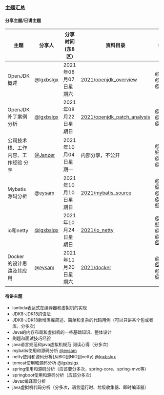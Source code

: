 ### 主题汇总

#### 分享主题/已讲主题

|主题|分享人|分享时间(东8区)|资料目录|参与人员汇总|
|----|----|----|----|----|
|OpenJDK概述|[@lgxbslgx](https://github.com/lgxbslgx)|2021年08月07日星期六|[2021/openjdk_overview](https://github.com/jnudeveloper/sharing/tree/master/2021/openjdk_overview)|[@eysam](https://github.com/eysam) [@lgxbslgx](https://github.com/lgxbslgx) [@skywhat](https://github.com/skywhat)|
|OpenJDK补丁案例分析|[@lgxbslgx](https://github.com/lgxbslgx)|2021年08月22日星期日|[2021/openjdk_patch_analysis](https://github.com/jnudeveloper/sharing/tree/master/2021/openjdk_patch_analysis)|[@eysam](https://github.com/eysam) [@lgxbslgx](https://github.com/lgxbslgx) [@skywhat](https://github.com/skywhat)|
|公司技术栈、工作内容、工作经验 分享|[@Janzer](https://github.com/Janzer)|2021年10月04日星期一|内部分享，不公开|[@eysam](https://github.com/eysam) [@Janzer](https://github.com/Janzer) [@lgxbslgx](https://github.com/lgxbslgx) [@skywhat](https://github.com/skywhat)|
|Mybatis源码分析|[@eysam](https://github.com/eysam)|2021年10月10日星期日|[2021/mybatis_source](https://github.com/jnudeveloper/sharing/tree/master/2021/mybatis_source)|[@eysam](https://github.com/eysam) [@Janzer](https://github.com/Janzer) [@lgxbslgx](https://github.com/lgxbslgx) [@skywhat](https://github.com/skywhat) [@WhenICoding](https://github.com/WhenICoding)|
|io和netty|[@lgxbslgx](https://github.com/lgxbslgx)|2021年10月24日星期日|[2021/io_netty](https://github.com/jnudeveloper/sharing/tree/master/2021/io_netty)|[@eysam](https://github.com/eysam) [@Janzer](https://github.com/Janzer) [@lgxbslgx](https://github.com/lgxbslgx) [@skywhat](https://github.com/skywhat) [@WhenICoding](https://github.com/WhenICoding)|
|Docker 的设计思路及其应用|[@eysam](https://github.com/eysam)|2021年11月20日星期六|[2021/docker](https://github.com/jnudeveloper/sharing/tree/master/2021/docker)|[@eysam](https://github.com/eysam) [@Janzer](https://github.com/Janzer) [@lgxbslgx](https://github.com/lgxbslgx)  [@WhenICoding](https://github.com/WhenICoding)|


#### 待讲主题
- lambda表达式在编译器和虚拟机的实现
- JDK8-JDK18的语法
- JDK8-JDK18新增类库简述、简单和复杂的代码用例（可以只讲某个包或者库，分多次）
- Java的内存布局和虚拟机的一些基础知识、整体设计
- 刷题和面试技巧经验
- java语言规范和java虚拟机规范 阅读心得（分多次）
- mybatis使用和源码分析 [@eysam](https://github.com/eysam)
- netty使用和源码分析(从BIO到NIO到netty) [@lgxbslgx](https://github.com/lgxbslgx)
- tomcat使用和源码分析 [@lgxbslgx](https://github.com/lgxbslgx)
- spring使用和源码分析（应该要分多次，spring-core、spring-mvc等）
- springboot使用和源码分析（应该分多次）
- Javac编译器分析
- java虚拟机代码分析（分多次，语言运行时、垃圾收集器、即时编译器）
